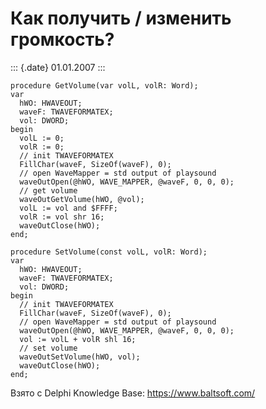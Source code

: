 Как получить / изменить громкость?
==================================

::: {.date}
01.01.2007
:::

    procedure GetVolume(var volL, volR: Word);
    var
      hWO: HWAVEOUT;
      waveF: TWAVEFORMATEX;
      vol: DWORD;
    begin
      volL := 0;
      volR := 0;
      // init TWAVEFORMATEX
      FillChar(waveF, SizeOf(waveF), 0);
      // open WaveMapper = std output of playsound
      waveOutOpen(@hWO, WAVE_MAPPER, @waveF, 0, 0, 0);
      // get volume
      waveOutGetVolume(hWO, @vol);
      volL := vol and $FFFF;
      volR := vol shr 16;
      waveOutClose(hWO);
    end;
     
    procedure SetVolume(const volL, volR: Word);
    var
      hWO: HWAVEOUT;
      waveF: TWAVEFORMATEX;
      vol: DWORD;
    begin
      // init TWAVEFORMATEX
      FillChar(waveF, SizeOf(waveF), 0);
      // open WaveMapper = std output of playsound
      waveOutOpen(@hWO, WAVE_MAPPER, @waveF, 0, 0, 0);
      vol := volL + volR shl 16;
      // set volume
      waveOutSetVolume(hWO, vol);
      waveOutClose(hWO);
    end;

Взято с Delphi Knowledge Base: <https://www.baltsoft.com/>
